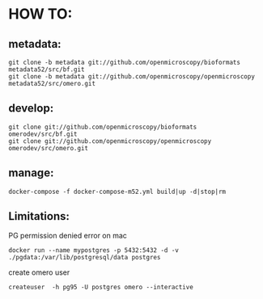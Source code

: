 HOW TO:
=======

metadata:
---------

    git clone -b metadata git://github.com/openmicroscopy/bioformats metadata52/src/bf.git
    git clone -b metadata git://github.com/openmicroscopy/openmicroscopy metadata52/src/omero.git

develop:
--------

    git clone git://github.com/openmicroscopy/bioformats omerodev/src/bf.git
    git clone git://github.com/openmicroscopy/openmicroscopy omerodev/src/omero.git

manage:
-------
    docker-compose -f docker-compose-m52.yml build|up -d|stop|rm


Limitations:
------------

PG permission denied error on mac

    docker run --name mypostgres -p 5432:5432 -d -v ./pgdata:/var/lib/postgresql/data postgres

create omero user

    createuser  -h pg95 -U postgres omero --interactive
